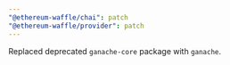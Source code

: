 ```yaml
---
"@ethereum-waffle/chai": patch
"@ethereum-waffle/provider": patch
---
```


Replaced deprecated `ganache-core` package with `ganache`.
